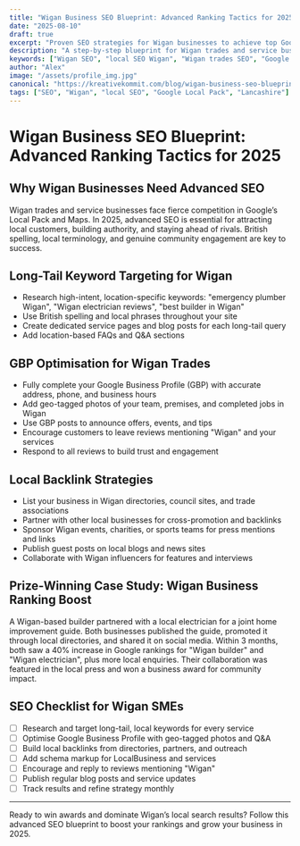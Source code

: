 ```yaml
---
title: "Wigan Business SEO Blueprint: Advanced Ranking Tactics for 2025"
date: "2025-08-10"
draft: true
excerpt: "Proven SEO strategies for Wigan businesses to achieve top Google rankings in 2025."
description: "A step-by-step blueprint for Wigan trades and service businesses to master local SEO and long-tail keywords."
keywords: ["Wigan SEO", "local SEO Wigan", "Wigan trades SEO", "Google ranking Wigan", "2025 SEO"]
author: "Alex"
image: "/assets/profile_img.jpg"
canonical: "https://kreativekommit.com/blog/wigan-business-seo-blueprint"
tags: ["SEO", "Wigan", "local SEO", "Google Local Pack", "Lancashire"]
---
```


# Wigan Business SEO Blueprint: Advanced Ranking Tactics for 2025

## Why Wigan Businesses Need Advanced SEO
Wigan trades and service businesses face fierce competition in Google’s Local Pack and Maps. In 2025, advanced SEO is essential for attracting local customers, building authority, and staying ahead of rivals. British spelling, local terminology, and genuine community engagement are key to success.

## Long-Tail Keyword Targeting for Wigan
- Research high-intent, location-specific keywords: "emergency plumber Wigan", "Wigan electrician reviews", "best builder in Wigan"
- Use British spelling and local phrases throughout your site
- Create dedicated service pages and blog posts for each long-tail query
- Add location-based FAQs and Q&A sections

## GBP Optimisation for Wigan Trades
- Fully complete your Google Business Profile (GBP) with accurate address, phone, and business hours
- Add geo-tagged photos of your team, premises, and completed jobs in Wigan
- Use GBP posts to announce offers, events, and tips
- Encourage customers to leave reviews mentioning "Wigan" and your services
- Respond to all reviews to build trust and engagement

## Local Backlink Strategies
- List your business in Wigan directories, council sites, and trade associations
- Partner with other local businesses for cross-promotion and backlinks
- Sponsor Wigan events, charities, or sports teams for press mentions and links
- Publish guest posts on local blogs and news sites
- Collaborate with Wigan influencers for features and interviews

## Prize-Winning Case Study: Wigan Business Ranking Boost
A Wigan-based builder partnered with a local electrician for a joint home improvement guide. Both businesses published the guide, promoted it through local directories, and shared it on social media. Within 3 months, both saw a 40% increase in Google rankings for "Wigan builder" and "Wigan electrician", plus more local enquiries. Their collaboration was featured in the local press and won a business award for community impact.

## SEO Checklist for Wigan SMEs
- [ ] Research and target long-tail, local keywords for every service
- [ ] Optimise Google Business Profile with geo-tagged photos and Q&A
- [ ] Build local backlinks from directories, partners, and outreach
- [ ] Add schema markup for LocalBusiness and services
- [ ] Encourage and reply to reviews mentioning "Wigan"
- [ ] Publish regular blog posts and service updates
- [ ] Track results and refine strategy monthly

---
Ready to win awards and dominate Wigan’s local search results? Follow this advanced SEO blueprint to boost your rankings and grow your business in 2025.
